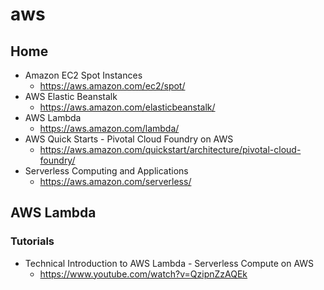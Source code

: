# aws
## Home
* Amazon EC2 Spot Instances
  * https://aws.amazon.com/ec2/spot/
* AWS Elastic Beanstalk
  * https://aws.amazon.com/elasticbeanstalk/
* AWS Lambda
  * https://aws.amazon.com/lambda/
* AWS Quick Starts - Pivotal Cloud Foundry on AWS
  * https://aws.amazon.com/quickstart/architecture/pivotal-cloud-foundry/
* Serverless Computing and Applications
  * https://aws.amazon.com/serverless/

## AWS Lambda
### Tutorials
* Technical Introduction to AWS Lambda - Serverless Compute on AWS
  * https://www.youtube.com/watch?v=QzipnZzAQEk
